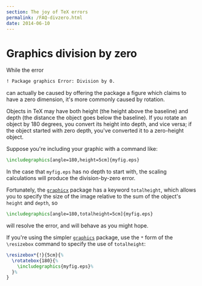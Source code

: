 ```yaml
---
section: The joy of TeX errors
permalink: /FAQ-divzero.html
date: 2014-06-10
---
```


# Graphics division by zero

While the error
```latex
! Package graphics Error: Division by 0.
```
can actually be caused by offering the package a figure which claims
to have a zero dimension, it's more commonly caused by rotation.

Objects in TeX may have both height (the height above the baseline)
and depth (the distance the object goes below the baseline).  If you
rotate an object by 180 degrees, you convert its height into depth,
and vice versa; if the object started with zero depth, you've
converted it to a zero-height object.

Suppose you're including your graphic with a command like:
```latex
\includegraphics[angle=180,height=5cm]{myfig.eps}
```
In the case that `myfig.eps` has no depth to start with, the
scaling calculations will produce the division-by-zero error.

Fortunately, the [`graphicx`](https://ctan.org/pkg/graphicx) package has a keyword
`totalheight`, which allows you to specify the size of the
image relative to the sum of the object's `height` and
`depth`, so
```latex
\includegraphics[angle=180,totalheight=5cm]{myfig.eps}
```
will resolve the error, and will behave as you might hope.

If you're using the simpler [`graphics`](https://ctan.org/pkg/graphics) package, use the
`*` form of the `\resizebox` command to specify the use of
`totalheight`:
<!-- {% raw %} -->
```latex
\resizebox*{!}{5cm}{%
  \rotatebox{180}{%
    \includegraphics{myfig.eps}%
  }%
}
```
<!-- {% endraw %} -->

